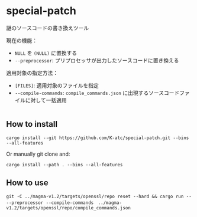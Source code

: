 special-patch
====

謎のソースコードの書き換えツール

現在の機能：
- `NULL` を `(NULL)` に置換する
- `--preprocessor`: プリプロセッサが出力したソースコードに置き換える


適用対象の指定方法：
- `[FILES]`: 適用対象のファイルを指定
- `--compile-commands`: `compile_commands.json` に出現するソースコードファイルに対して一括適用

```

```

How to install
----
```shell
cargo install --git https://github.com/K-atc/special-patch.git --bins --all-features
```

Or manually git clone and:

```shell
cargo install --path . --bins --all-features
```


How to use
----
```shell
git -C ../magma-v1.2/targets/openssl/repo reset --hard && cargo run -- --preprocessor --compile-commands　../magma-v1.2/targets/openssl/repo/compile_commands.json
```